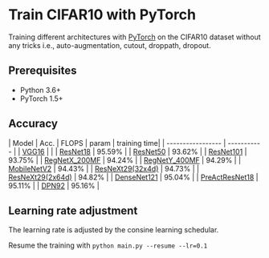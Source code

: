 # Train CIFAR10 with PyTorch

Training different architectures with [PyTorch](http://pytorch.org/) on the CIFAR10 dataset without any tricks i.e., auto-augmentation, cutout, droppath, dropout.

## Prerequisites
- Python 3.6+
- PyTorch 1.5+

## Accuracy
| Model             | Acc.        | FLOPS        | param        | training time|
| ----------------- | ----------- |
| [VGG16](https://arxiv.org/abs/1409.1556)              |       |
| [ResNet18](https://arxiv.org/abs/1512.03385)          | 95.59%      |
| [ResNet50](https://arxiv.org/abs/1512.03385)          | 93.62%      |
| [ResNet101](https://arxiv.org/abs/1512.03385)         | 93.75%      |
| [RegNetX_200MF](https://arxiv.org/abs/2003.13678)     | 94.24%      |
| [RegNetY_400MF](https://arxiv.org/abs/2003.13678)     | 94.29%      |
| [MobileNetV2](https://arxiv.org/abs/1801.04381)       | 94.43%      |
| [ResNeXt29(32x4d)](https://arxiv.org/abs/1611.05431)  | 94.73%      |
| [ResNeXt29(2x64d)](https://arxiv.org/abs/1611.05431)  | 94.82%      |
| [DenseNet121](https://arxiv.org/abs/1608.06993)       | 95.04%      |
| [PreActResNet18](https://arxiv.org/abs/1603.05027)    | 95.11%      |
| [DPN92](https://arxiv.org/abs/1707.01629)             | 95.16%      |

## Learning rate adjustment
The learning rate is adjusted by the consine learning schedular.

Resume the training with `python main.py --resume --lr=0.1`
